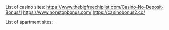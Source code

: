 
List of casino sites:
https://www.thebigfreechiplist.com/Casino-No-Deposit-Bonus/1
https://www.nonstopbonus.com/
https://casinobonus2.co/

List of apartment sites:


